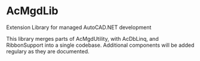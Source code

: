 # AcMgdLib
Extension Library for managed AutoCAD.NET development

This library merges parts of AcMgdUtility, with AcDbLinq, and RibbonSupport into a single codebase. 
Additional components will be added regulary as they are documented.
